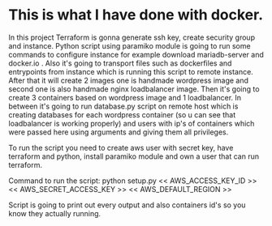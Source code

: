 # This is what I have done with docker.
In this project Terraform is gonna generate ssh key, create security group and instance. Python script using paramiko module is going to run some commands to configure instance for example download mariadb-server and docker.io . Also it's going to transport files such as dockerfiles and entrypoints from instance which is running this script to remote instance. After that it will create 2 images one is handmade wordpress image and second one is also handmade nginx loadbalancer image. Then it's going to create 3 containers based on wordpress image and 1 loadbalancer. In between it's going to run database.py script on remote host which is creating databases for each wordpress container (so u can see that loadbalancer is working properly) and users with ip's of containers which were passed here using arguments and giving them all privileges. 

To run the script you need to create aws user with secret key, have terraform and python, install paramiko module and own a user that can run terraform.

Command to run the script: python setup.py << AWS_ACCESS_KEY_ID >> << AWS_SECRET_ACCESS_KEY >> << AWS_DEFAULT_REGION >>

Script is going to print out every output and also containers id's so you know they actually running.
